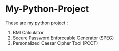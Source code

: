 # My-Python-Project

These are my python project :

1. BMI Calculator
2. Secure Password Enforceable Generator (SPEG)
3. Personalized Caesar Cipher Tool (PCCT)
